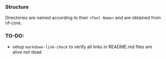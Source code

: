 ### Structure

Directories are named according to their `<Tool Name>` and are obtained from nf-core.

### TO-DO:

- setup `markdown-link-check` to verify all links in README.md files are alive not dead

>

